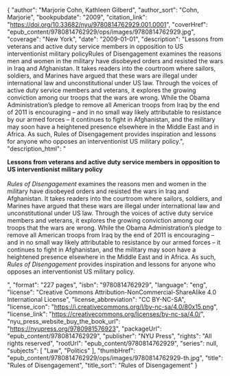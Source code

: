{
  "author": "Marjorie Cohn, Kathleen Gilberd",
  "author_sort": "Cohn, Marjorie",
  "bookpubdate": "2009",
  "citation_link": "https://doi.org/10.33682/nyu/9780814762929.001.0001",
  "coverHref": "epub_content/9780814762929/ops/images/9780814762929.jpg",
  "coverage": "New York",
  "date": "2009-01-01",
  "description": "Lessons from veterans and active duty service members in opposition to US interventionist military policyRules of Disengagement examines the reasons men and women in the military have disobeyed orders and resisted the wars in Iraq and Afghanistan. It takes readers into the courtroom where sailors, soldiers, and Marines have argued that these wars are illegal under international law and unconstitutional under US law. Through the voices of active duty service members and veterans, it explores the growing conviction among our troops that the wars are wrong. While the Obama Administration’s pledge to remove all American troops from Iraq by the end of 2011 is encouraging – and in no small way likely attributable to resistance by our armed forces – it continues to fight in Afghanistan, and the military may soon have a heightened presence elsewhere in the Middle East and in Africa. As such, Rules of Disengagement provides inspiration and lessons for anyone who opposes an interventionist US military policy.",
  "description_html": "<p><b>Lessons from veterans and active duty service members in opposition to US interventionist military policy</b><br><br><i>Rules of Disengagement</i> examines the reasons men and women in the military have disobeyed orders and resisted the wars in Iraq and Afghanistan. It takes readers into the courtroom where sailors, soldiers, and Marines have argued that these wars are illegal under international law and unconstitutional under US law. Through the voices of active duty service members and veterans, it explores the growing conviction among our troops that the wars are wrong. While the Obama Administration’s pledge to remove all American troops from Iraq by the end of 2011 is encouraging – and in no small way likely attributable to resistance by our armed forces – it continues to fight in Afghanistan, and the military may soon have a heightened presence elsewhere in the Middle East and in Africa. As such, <i>Rules of Disengagement</i> provides inspiration and lessons for anyone who opposes an interventionist US military policy.</p>",
  "format": "227 pages",
  "isbn": "9780814762929",
  "language": "eng",
  "license": "Creative Commons Attribution-NonCommercial-ShareAlike 4.0 International License",
  "license_abbreviation": "CC BY-NC-SA",
  "license_icon": "https://i.creativecommons.org/l/by-nc-sa/4.0/80x15.png",
  "license_link": "https://creativecommons.org/licenses/by-nc-sa/4.0/",
  "nyu_press_website_buy_the_book_url": "https://nyupress.org/9780981576923",
  "packageUrl": "epub_content/9780814762929",
  "publisher": "NYU Press",
  "rights": "All rights reserved",
  "rootUrl": "epub_content/9780814762929",
  "series": null,
  "subjects": [
    "Law",
    "Politics"
  ],
  "thumbHref": "epub_content/9780814762929/ops/images/9780814762929-th.jpg",
  "title": "Rules of Disengagement",
  "title_sort": "Rules of Disengagement"
}
